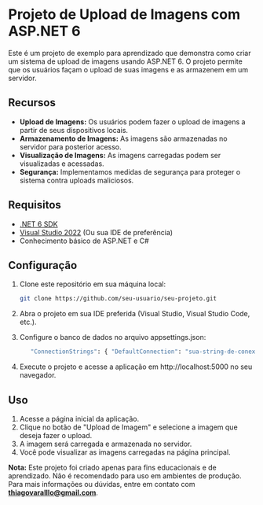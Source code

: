 # Projeto de Upload de Imagens com ASP.NET 6

Este é um projeto de exemplo para aprendizado que demonstra como criar um sistema de upload de imagens usando ASP.NET 6. O projeto permite que os usuários façam o upload de suas imagens e as armazenem em um servidor.

## Recursos

- **Upload de Imagens:** Os usuários podem fazer o upload de imagens a partir de seus dispositivos locais.
- **Armazenamento de Imagens:** As imagens são armazenadas no servidor para posterior acesso.
- **Visualização de Imagens:** As imagens carregadas podem ser visualizadas e acessadas.
- **Segurança:** Implementamos medidas de segurança para proteger o sistema contra uploads maliciosos.

## Requisitos

- [.NET 6 SDK](https://dotnet.microsoft.com/download/dotnet/6.0)
- [Visual Studio 2022](https://visualstudio.microsoft.com/downloads/) (Ou sua IDE de preferência)
- Conhecimento básico de ASP.NET e C#

## Configuração

1. Clone este repositório em sua máquina local:

   ```bash
   git clone https://github.com/seu-usuario/seu-projeto.git
   
2. Abra o projeto em sua IDE preferida (Visual Studio, Visual Studio Code, etc.).
3. Configure o banco de dados no arquivo appsettings.json:
   ```bash
      "ConnectionStrings": { "DefaultConnection": "sua-string-de-conexão" }
4. Execute o projeto e acesse a aplicação em http://localhost:5000 no seu navegador.

## Uso
1. Acesse a página inicial da aplicação.
2. Clique no botão de "Upload de Imagem" e selecione a imagem que deseja fazer o upload.
3. A imagem será carregada e armazenada no servidor.
4. Você pode visualizar as imagens carregadas na página principal.

**Nota:** Este projeto foi criado apenas para fins educacionais e de aprendizado. Não é recomendado para uso em ambientes de produção.
Para mais informações ou dúvidas, entre em contato com **thiagovaralllo@gmail.com**.
